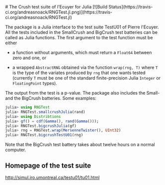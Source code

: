 <a name="banner"/>
# The Crush test suite of l'Ecuyer for Julia
[![Build Status](https://travis-ci.org/andreasnoack/RNGTest.jl.png)](https://travis-ci.org/andreasnoack/RNGTest.jl)

The package is a Julia interface to the test suite TestU01 of Pierre l'Ecuyer. All the tests included in the SmallCrush and BigCrush test batteries can be called as Julia functions.
The first argument to the test function must be either

* a function without arguments, which must return a `Float64` between zero and one, or

* a wrapped `AbstractRNG` obtained via the function `wrap(rng, T)`
   where `T` is the type of the variates produced by `rng` that one
   wants tested (currently `T` must be one of the standard
   finite-precision Julia `Integer` or `FloatingPoint` types).

The output from the test is a p-value.
The package also includes the Small- and the BigCrush batteries. Some examples:
```julia
julia> using RNGTest
julia> RNGTest.smallcrushJulia(rand)
julia> using Distribtions
julia> gf() = cdf(Gamma(), rand(Gamma()));
julia> RNGTest.bigcrushJulia(gf)
julia> rng = RNGTest.wrap(MersenneTwister(), UInt32)
julia> RNGTest.bigcrushTestU01(rng)
```
Note that the BigCrush test battery takes about twelve hours on a normal computer.

## Homepage of the test suite
http://simul.iro.umontreal.ca/testu01/tu01.html
